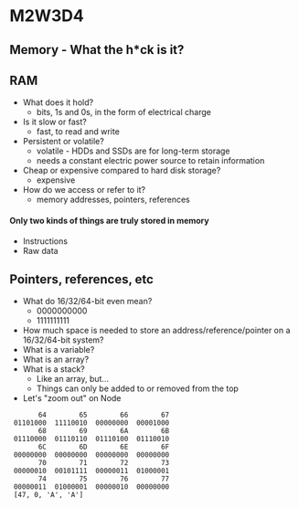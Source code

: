 # M2W3D4
## Memory - What the h\*ck is it?
## RAM
- What does it hold?
  - bits, 1s and 0s, in the form of electrical charge
- Is it slow or fast?
  - fast, to read and write
- Persistent or volatile?
  - volatile - HDDs and SSDs are for long-term storage
  - needs a constant electric power source to retain information
- Cheap or expensive compared to hard disk storage?
  - expensive
- How do we access or refer to it?
  - memory addresses, pointers, references



#### Only two kinds of things are truly stored in memory
  - Instructions
  - Raw data









## Pointers, references, etc
- What do 16/32/64-bit even mean?
  - 0000000000
  - 1111111111
- How much space is needed to store an address/reference/pointer on a 16/32/64-bit system?
- What is a variable?
- What is an array?
- What is a stack?
  - Like an array, but...
  - Things can only be added to or removed from the top
- Let's "zoom out" on Node
```
       64        65        66        67
 01101000  11110010  00000000  00001000
       68        69        6A        6B
 01110000  01110110  01110100  01110010
       6C        6D        6E        6F
 00000000  00000000  00000000  00000000
       70        71        72        73
 00000010  00101111  00000011  01000001
       74        75        76        77
 00000011  01000001  00000010  00000000
 [47, 0, 'A', 'A']
```